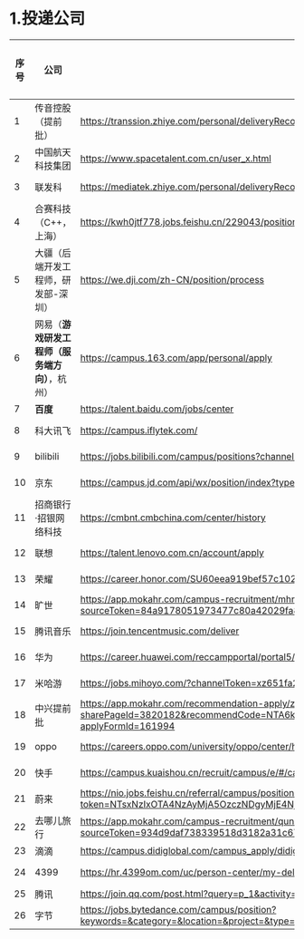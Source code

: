 

# 1.投递公司

| 序号 | 公司                                           | 链接                                                         | 投递日期 | 测评日期 | 笔试日期 | 面试日期 |
| ---- | ---------------------------------------------- | ------------------------------------------------------------ | -------- | -------- | -------- | -------- |
| 1    | 传音控股（提前批）                             | https://transsion.zhiye.com/personal/deliveryRecord          | 7-29     | 8-11     |          |          |
| 2    | 中国航天科技集团                               | https://www.spacetalent.com.cn/user_x.html                   | 7-28     |          |          |          |
| 3    | 联发科                                         | https://mediatek.zhiye.com/personal/deliveryRecord           | 7-29     |          |          |          |
| 4    | 合赛科技（C++，上海）                          | https://kwh0jtf778.jobs.feishu.cn/229043/position/application | 8-6      |          |          |          |
| 5    | 大疆（后端开发工程师，研发部-深圳）            | https://we.dji.com/zh-CN/position/process                    | 8.6      | 8-8      |          |          |
| 6    | 网易（**游戏研发工程师（服务端方向）**，杭州） | https://campus.163.com/app/personal/apply                    | 8-7      |          |          |          |
| 7    | **百度**                                       | https://talent.baidu.com/jobs/center                         | 8.6      |          |          |          |
| 8    | 科大讯飞                                       | https://campus.iflytek.com/                                  | 8-7      | 8-8      |          |          |
| 9    | bilibili                                       | https://jobs.bilibili.com/campus/positions?channel=bilibiliaccounts | 8-7      |          |          |          |
| 10   | 京东                                           | https://campus.jd.com/api/wx/position/index?type=present#/myDeliver?type=present | 8-8      |          |          |          |
| 11   | 招商银行·招银网络科技                          | https://cmbnt.cmbchina.com/center/history                    | 8-8      |          |          |          |
| 12   | 联想                                           | https://talent.lenovo.com.cn/account/apply                   | 8-10     |          |          |          |
| 13   | 荣耀                                           | https://career.honor.com/SU60eea919bef57c1023f6fe78/pb/account.html#/myDeliver | 8-10     |          |          |          |
| 14   | 旷世                                           | https://app.mokahr.com/campus-recruitment/mhr/38642?sourceToken=84a9178051973477c80a42029fa8bb52#/candidateHome/applications | 8-10     |          |          |          |
| 15   | 腾讯音乐                                       | https://join.tencentmusic.com/deliver                        | 8-10     |          |          |          |
| 16   | 华为                                           | https://career.huawei.com/reccampportal/portal5/appjob-campus.html | 8-10     |          |          |          |
| 17   | 米哈游                                         | https://jobs.mihoyo.com/?channelToken=xz651fa229-df61409eb6f0-975404a52deb#/campus | 8-10     |          |          |          |
| 18   | 中兴提前批                                     | https://app.mokahr.com/recommendation-apply/zte/73988?sharePageId=3820182&recommendCode=NTA6kkw&codeType=1#/job/281357e0-5cb3-4223-9538-2b9ab19700e8/apply?applyFormId=161994 |          |          |          |          |
| 19   | oppo                                           | https://careers.oppo.com/university/oppo/center/history      | 8-11     |          |          |          |
| 20   | 快手                                           | https://campus.kuaishou.cn/recruit/campus/e/#/campus/my-apply | 8-11     |          |          |          |
| 21   | 蔚来                                           | https://nio.jobs.feishu.cn/referral/campus/position/application?token=NTsxNzIxOTA4NzAyMjA5OzczNDgyMjE4NjAzNTk3OTg3ODc7NzM5NTU0MDg5MTU5NzQwODUyMTsxLzE | 8-11     |          |          |          |
| 22   | 去哪儿旅行                                     | https://app.mokahr.com/campus-recruitment/qunar/37595?sourceToken=934d9daf738339518d3182a31c67b93a#/candidateHome/applications | 8-11     |          |          |          |
| 23   | 滴滴                                           | https://campus.didiglobal.com/campus_apply/didiglobal/96064#/jobs |          |          |          |          |
| 24   | 4399                                           | https://hr.4399om.com/uc/person-center/my-delivery           | 8-11     |          |          |          |
| 25   | 腾讯                                           | https://join.qq.com/post.html?query=p_1&activity=1016368444040679424&activityLink=1016369222415421440 |          |          |          |          |
| 26   | 字节                                           | https://jobs.bytedance.com/campus/position?keywords=&category=&location=&project=&type=2&job_hot_flag=&current=1&limit=10&functionCategory=&tag=&spread=7HQS1SD |          |          |          |          |

